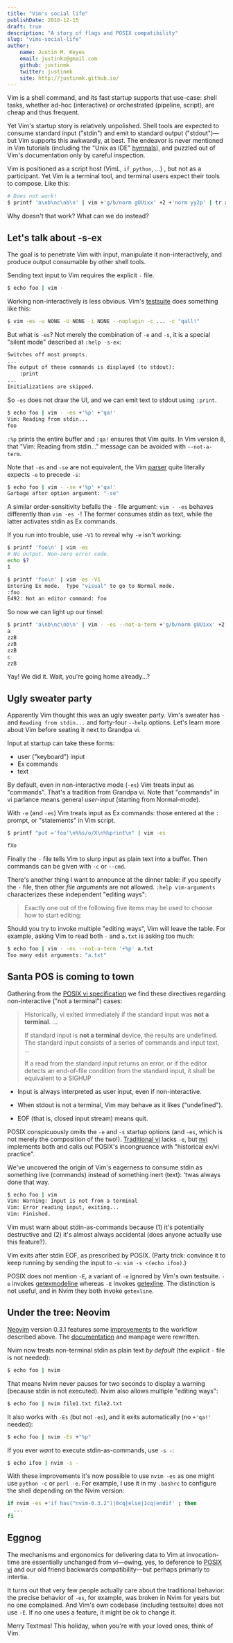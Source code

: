 ```yaml
---
title: "Vim's social life"
publishDate: 2018-12-15
draft: true
description: "A story of flags and POSIX compatibility"
slug: "vims-social-life"
author:
    name: Justin M. Keyes
    email: justinkz@gmail.com
    github: justinmk
    twitter: justinmk
    site: http://justinmk.github.io/
---
```


Vim is a shell command, and its fast startup supports that use-case: shell
tasks, whether ad-hoc (interactive) or orchestrated (pipeline, script), are
cheap and thus frequent.

Yet Vim's startup story is relatively unpolished. Shell tools are expected to
consume standard input ("stdin") and emit to standard output ("stdout")—but
Vim supports this awkwardly, at best. The endeavor is never mentioned in Vim
tutorials (including the "Unix as IDE"
[hymnals](https://news.ycombinator.com/item?id=12653028)), and puzzled out of
Vim's documentation only by careful inspection.

Vim is positioned as a script host (VimL, `if_python`, …) , but not as
a participant. Yet Vim is a terminal tool, and terminal users expect their
tools to compose. Like this:

```bash
# Does not work!
$ printf 'a\nb\nc\nb\n' | vim +'g/b/norm gUUixx' +2 +'norm yy2p' | tr x z
```

Why doesn't that work? What can we do instead?


Let's talk about -s-ex
----------------------

The goal is to penetrate Vim with input, manipulate it non-interactively, and
produce output consumable by other shell tools.

Sending text input to Vim requires the explicit `-` file.

```bash
$ echo foo | vim -
```

Working non-interactively is less obvious. Vim's
[testsuite](https://github.com/vim/vim/tree/e751a5f531c1ceb58dacc7c280fdaae0df2c71c7/src/testdir)
does something like this:

```bash
$ vim -es -u NONE -U NONE -i NONE --noplugin -c ... -c "qall!"
```

But what is `-es`? Not merely the combination of `-e` and `-s`, it is a special
"silent mode" described at `:help -s-ex`:

```txt
Switches off most prompts.
...
The output of these commands is displayed (to stdout):
    :print
...
Initializations are skipped.
```

So `-es` does not draw the UI, and we can emit text to stdout using `:print`.

```bash
$ echo foo | vim - -es +'%p' +'qa!'
Vim: Reading from stdin...
foo
```

`:%p` prints the entire buffer and `:qa!` ensures that Vim quits. In Vim
version 8, that "Vim: Reading from stdin..." message can be avoided with
`--not-a-term`.

Note that `-es` and `-se` are not equivalent, the Vim
[parser](https://github.com/vim/vim/blob/d47d52232bf21036c5c89081458be7eaf2630d24/src/main.c#L2156)
quite literally expects `-e` to precede `-s`:

```bash
$ echo foo | vim - -se +'%p' +'qa!'
Garbage after option argument: "-se"
```

A similar order-sensitivity befalls the `-` file argument: `vim - -es` behaves
differently than `vim -es -`!  The former consumes stdin as text, while the
latter activates stdin as Ex commands.

If you run into trouble, use `-V1` to reveal why `-e` isn't working:

```bash
$ printf 'foo\n' | vim -es
# No output. Non-zero error code.
echo $?
1
```

```bash
$ printf 'foo\n' | vim -es -V1
Entering Ex mode.  Type "visual" to go to Normal mode.
:foo
E492: Not an editor command: foo
```

So now we can light up our tinsel:

```bash
$ printf 'a\nb\nc\nb\n' | vim - -es --not-a-term +'g/b/norm gUUixx' +2 +'norm yy2p' '+%p' '+qa!' | tr x z
a
zzB
zzB
zzB
c
zzB
```

Yay! We did it. Wait, you're going home already...?


Ugly sweater party
------------------

Apparently Vim thought this was an ugly sweater party. Vim's sweater has `-`
and `Reading from stdin...` and forty-four `--help` options. Let's learn more
about Vim before seating it next to Grandpa vi.

Input at startup can take these forms:

- user ("keyboard") input
- Ex commands
- text

By default, even in non-interactive mode (`-es`) Vim treats input as
"commands". That's a tradition from Grandpa vi. Note that "commands" in vi
parlance means general _user-input_ (starting from Normal-mode).

With `-e` (and `-es`) Vim treats input as Ex commands: those entered at the `:`
prompt, or "statements" in Vim script.

```bash
$ printf "put ='foo'\n%%s/o/X\n%%print\n" | vim -es

fXo
```

Finally the `-` file tells Vim to slurp input as plain text into a buffer. Then
commands can be given with `-c` or `--cmd`.

There's another thing I want to announce at the dinner table: if you specify
the `-` file, then other _file arguments_ are not allowed. `:help vim-arguments`
characterizes these independent "editing ways":

> Exactly one out of the following five items may be used to choose how to start editing:

Should you try to invoke multiple "editing ways", Vim will leave the table. For
example, asking Vim to read both `-` and `a.txt` is asking too much:

```bash
$ echo foo | vim - -es --not-a-term '+%p' a.txt
Too many edit arguments: "a.txt"
```


Santa POS is coming to town
---------------------------

Gathering from the
[POSIX vi specification](https://pubs.opengroup.org/onlinepubs/9699919799/utilities/vi.html)
we find these directives regarding non-interactive ("not a terminal") cases:

> Historically, vi exited immediately if the standard input was **not a terminal**. ...
>
> If standard input is **not a terminal** device, the results are undefined. The
> standard input consists of a series of commands and input text, ...
>
> If a read from the standard input returns an error, or if the editor detects
> an end-of-file condition from the standard input, it shall be equivalent to
> a SIGHUP

- Input is always interpreted as user input, even if non-interactive.

- When stdout is not a terminal, Vim may behave as it likes ("undefined").

- EOF (that is, closed input stream) means quit.

POSIX conspicuously omits the `-e` and `-s` startup options (and `-es`,
which is not merely the composition of the two!).
[Traditional vi](http://ex-vi.sourceforge.net/vi.html) lacks `-e`, but
[nvi](https://www.freebsd.org/cgi/man.cgi?query=nvi) implements both and calls
out POSIX's incongruence with "historical ex/vi practice".

We've uncovered the origin of Vim's eagerness to consume stdin as something
live (commands) instead of something inert (text): 'twas always done that way.

```bash
$ echo foo | vim
Vim: Warning: Input is not from a terminal
Vim: Error reading input, exiting...
Vim: Finished.
```

Vim must warn about stdin-as-commands because (1) it's potentially destructive
and (2) it's almost always accidental (does anyone actually use this feature?).

Vim exits after stdin EOF, as prescribed by POSIX. (Party trick: convince it to
keep running by sending the input to `-s`: `vim -s <(echo ifoo)`.)

POSIX does not mention `-E`, a variant of `-e` ignored by Vim's own testsuite.
`-e` invokes
[getexmodeline](https://github.com/vim/vim/blob/d47d52232bf21036c5c89081458be7eaf2630d24/src/ex_getln.c#L2731)
whereas `-E` invokes
[getexline](https://github.com/vim/vim/blob/d47d52232bf21036c5c89081458be7eaf2630d24/src/ex_getln.c#L2713).
The distinction is not useful, and in Nvim they both invoke `getexline`.


## Under the tree: Neovim

[Neovim](https://neovim.io/) version 0.3.1 features some
[improvements](https://github.com/neovim/neovim/pull/7679) to the workflow
described above. The [documentation](https://neovim.io/doc/user/starting.html#-es)
and manpage were rewritten.

Nvim now treats non-terminal stdin as plain text _by default_ (the explicit `-`
file is not needed):

```bash
$ echo foo | nvim
```

That means Nvim never pauses for two seconds to display a warning (because
stdin is not executed). Nvim also allows multiple "editing ways":

```bash
$ echo foo | nvim file1.txt file2.txt
```

It also works with `-Es` (but not `-es`), and it exits automatically (no
`+'qa!'` needed):

```bash
$ echo foo | nvim -Es +"%p"
```

If you ever _want_ to execute stdin-as-commands, use `-s -`:

```bash
$ echo ifoo | nvim -s -
```

With these improvements it's now possible to use `nvim -es` as one might use
`python -c` or `perl -e`. For example, I use it in my `.bashrc` to configure
the shell depending on the Nvim version:

```bash
if nvim -es +'if has("nvim-0.3.2")|0cq|else|1cq|endif' ; then
  ...
fi
```


## Eggnog

The mechanisms and ergonomics for delivering data to Vim at invocation-time are
essentially unchanged from vi—owing, yes, to deference to
[POSIX vi](https://pubs.opengroup.org/onlinepubs/9699919799/utilities/vi.html)
and our old friend backwards compatibility—but perhaps primarly to intertia.

It turns out that very few people actually care about the traditional behavior:
the precise behavior of `-es`, for example, was broken in Nvim for years but no
one complained. And Vim's own codebase (including testsuite) does not use `-E`.
If no one uses a feature, it might be ok to change it.

Merry Textmas! This holiday, when you're with your loved ones, think of Vim.
